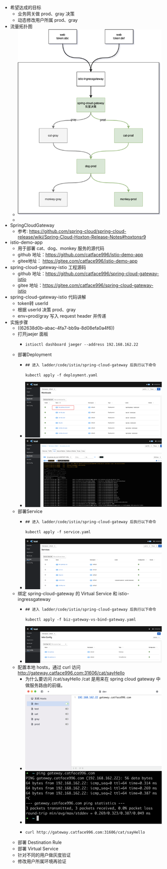 - 希望达成的目标
	- 业务网关做 prod、gray 决策
	- 动态修改用户所属 prod、gray
- 流量拓扑图
	- ![image.png](../assets/image_1651554979453_0.png)
	-
- SpringCloudGateway
	- 参考: https://github.com/spring-cloud/spring-cloud-release/wiki/Spring-Cloud-Hoxton-Release-Notes#hoxtonsr9
- istio-demo-app
	- 用于部署 cat、dog、monkey 服务的源代码
	- github 地址：https://github.com/catface996/istio-demo-app
	- gitee地址： https://gitee.com/catface996/istio-demo-app
- spring-cloud-gateway-istio 工程源码
	- github 地址：https://github.com/catface996/spring-cloud-gateway-istio
	- gitee 地址：https://gitee.com/catface996/spring-cloud-gateway-istio
- spring-cloud-gateway-istio 代码讲解
	- token转 userId
	- 根据 userId 决策 prod、gray
	- env=prod/gray 写入 request header 并传递
- 实施步骤
	- ((62638d0b-abac-4fa7-bb9a-8d08efa0a4f6))
	- 打开jaejer 面板
		- ```shell
		  istioctl dashboard jaeger --address 192.168.162.22
		  ```
	- 部署Deployment
		- ```shell
		  ## 进入 ladder/code/istio/spring-cloud-gateway 后执行以下命令
		  
		  kubectl apply -f deployment.yaml
		  ```
		- ![image.png](../assets/image_1651556611047_0.png)
		- ![image.png](../assets/image_1651556631421_0.png)
	- 部署Service
		- ```shell
		  ## 进入 ladder/code/istio/spring-cloud-gateway 后执行以下命令
		  
		  kubectl apply -f service.yaml
		  ```
		- ![image.png](../assets/image_1651557021369_0.png)
	- 绑定 spring-cloud-gateway 的 Virtual Service 和 istio-ingressgateway
		- ```shell
		  ## 进入 ladder/code/istio/spring-cloud-gateway 后执行以下命令
		  
		  kubectl apply -f biz-gateway-vs-bind-gateway.yaml
		  ```
		- ![image.png](../assets/image_1651557271942_0.png)
	- 配置本地 hosts，通过 curl 访问 http://gateway.catface996.com:31606/cat/sayHello
		- 为什么要访问 /cat/sayHello   /cat 是用来在 spring cloud gateway 中做服务路由的前缀。
		- ![image.png](../assets/image_1651556731059_0.png)
		- ![image.png](../assets/image_1651556764657_0.png)
		- ```shell
		  curl http://gateway.catface996.com:31606/cat/sayHello
		  ```
	- 部署 Destination Rule
	- 部署 Virtual Service
	- 针对不同的用户做灰度验证
	- 修改用户所属环境再验证